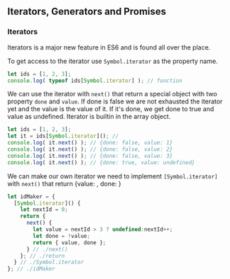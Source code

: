 ## Iterators, Generators and Promises

### Iterators
Iterators is a major new feature in ES6 and is found all over the place.

To get access to the iterator use `Symbol.iterator` as the property name.

```js
let ids = [1, 2, 3];
console.log( typeof ids[Symbol.iterator] ); // function
```

We can use the iterator with `next()` that return a special object with two property `done` and `value`. If done is false we are not exhausted the iterator yet and the value is the value of it. If it's done, we get done to true and value as undefined. Iterator is builtin in the array object.

```js
let ids = [1, 2, 3];
let it = ids[Symbol.iterator](); //
console.log( it.next() ); // {done: false, value: 1}
console.log( it.next() ); // {done: false, value: 2}
console.log( it.next() ); // {done: false, value: 3}
console.log( it.next() ); // {done: true, value: undefined}
```
We can make our own iterator we need to implement `[Symbol.iterator]` with `next()` that return {value: , done: }

```js
let idMaker = {
  [Symbol.iterator]() {
    let nextId = 0;
    return {
      next() {
        let value = nextId > 3 ? undefined:nextId++;
        let done = !value;
        return { value, done };
      } // ./next()
    }; // ./return
  } // ./Symbol.iterator
}; // ./idMaker
```

